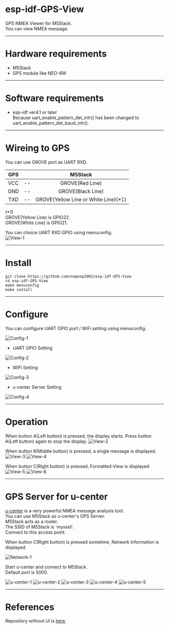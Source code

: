 # esp-idf-GPS-View
GPS NMEA Viewer for M5Stack.   
You can view NMEA message.

---

# Hardware requirements
- M5Stack   
- GPS module like NEO-6M   

---

# Software requirements
- esp-idf ver4.1 or later   
 Because uart_enable_pattern_det_intr() has been changed to uart_enable_pattern_det_baud_intr().

---

# Wireing to GPS
You can use GROVE port as UART RXD.   

|GPS||M5Stack|
|:-:|:-:|:-:|
|VCC|--|GROVE(Red Line)|
|GND|--|GROVE(Black Line)|
|TXD|--|GROVE(Yellow Line or White Line)(*1)|

(*1)   
GROVE(Yellow Line) is GPIO22.   
GROVE(White Line) is GPIO21.   

You can choice UART RXD GPIO using menuconfig.   
![View-1](https://user-images.githubusercontent.com/6020549/62000281-f84d0880-b10d-11e9-8c1c-895da5ad20bd.JPG)

---

# Install
```
git clone https://github.com/nopnop2002/esp-idf-GPS-View
cd esp-idf-GPS-View
make menuconfig
make install
```

---

# Configure
You can configure UART GPIO port / WiFi setting using menuconfig.

![Config-1](https://user-images.githubusercontent.com/6020549/62000333-54645c80-b10f-11e9-812a-89df8290bbd9.jpg)

- UART GPIO Setting

![Config-2](https://user-images.githubusercontent.com/6020549/62000334-54645c80-b10f-11e9-877f-e715b2b03b09.jpg)

- WiFi Setting

![Config-3](https://user-images.githubusercontent.com/6020549/62000335-54645c80-b10f-11e9-9c0f-fc35b390fdce.jpg)

- u-center Server Setting

![Config-4](https://user-images.githubusercontent.com/6020549/62000332-54645c80-b10f-11e9-97e5-042499093d7c.jpg)

---

# Operation
When button A(Left button) is pressed, the display starts.
Press button A(Left button) again to stop the display.
![View-2](https://user-images.githubusercontent.com/6020549/62000282-f84d0880-b10d-11e9-95fb-19ef2ebcbae9.JPG)

When button B(Middle button) is pressed, a single message is displayed.
![View-3](https://user-images.githubusercontent.com/6020549/62000277-f7b47200-b10d-11e9-9263-84c08dd6985b.JPG)
![View-4](https://user-images.githubusercontent.com/6020549/62000278-f7b47200-b10d-11e9-8409-6d61981b655a.JPG)


When button C(Right button) is pressed, Formatted-View is displayed.
![View-5](https://user-images.githubusercontent.com/6020549/62000279-f84d0880-b10d-11e9-8c2d-de1d76d25c33.JPG)
![View-6](https://user-images.githubusercontent.com/6020549/62000280-f84d0880-b10d-11e9-9c73-c38ffd0927dd.JPG)

---

# GPS Server for u-center
[u-center](https://www.u-blox.com/en/product/u-center) is a very powerful NMEA message analysis tool.   
You can use M5Stack as u-center's GPS Server.   
M5Stack acts as a router.   
The SSID of M5Stack is 'myssid'.   
Connect to this access point.   

When button C(Right button) is pressed sometime, Network Information is displayed.

![Network-1](https://user-images.githubusercontent.com/6020549/62000293-4a8e2980-b10e-11e9-8248-9b651b23ba53.JPG)

Start u-center and connect to M5Stack.   
Default port is 5000.   

![u-center-1](https://user-images.githubusercontent.com/6020549/62000222-57aa1900-b10c-11e9-9d7d-aa4d32cdafbe.jpg)
![u-center-2](https://user-images.githubusercontent.com/6020549/62000218-57118280-b10c-11e9-867b-afa20d1caee3.jpg)
![u-center-3](https://user-images.githubusercontent.com/6020549/62000219-57118280-b10c-11e9-84ae-f07103141d4f.JPG)
![u-center-4](https://user-images.githubusercontent.com/6020549/62000220-57118280-b10c-11e9-825f-cf77f2fdcb5b.JPG)
![u-center-5](https://user-images.githubusercontent.com/6020549/62000221-57aa1900-b10c-11e9-833d-1a5a05aa68ae.jpg)

---

# References
Repository without UI is [here](https://github.com/nopnop2002/esp-idf-GPS-Repeater).   
